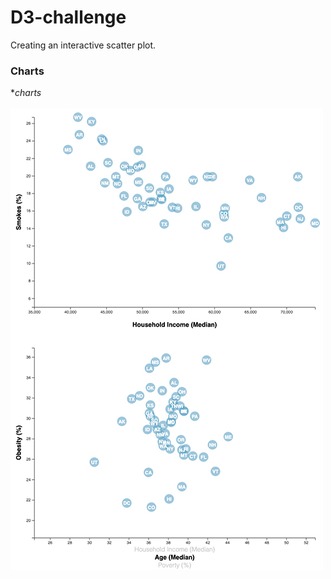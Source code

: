 # D3-challenge
Creating an interactive scatter plot.

### Charts
**charts*
<br>
<br>
<img align="left" src="https://github.com/KristaJoy/D3-challenge/blob/main/assets/images/chart1.jpg">
<img align="left" src="https://github.com/KristaJoy/D3-challenge/blob/main/assets/images/chart2.jpg">

